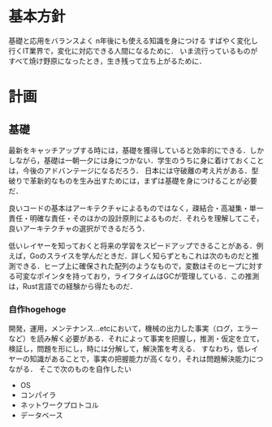 # 基本方針
基礎と応用をバランスよく
n年後にも使える知識を身につける
すばやく変化し行くIT業界で，変化に対応できる人間になるために．
いま流行っているものがすべて焼け野原になったとき，生き残って立ち上がるために．

# 計画
## 基礎
最新をキャッチアップする時には，基礎を獲得していると効率的にできる．しかしながら，基礎は一朝一夕には身につかない．学生のうちに身に着けておくことは，今後のアドバンテージになるだろう．
日本には守破離の考え片がある．型破りで革新的なものを生み出すためには，まずは基礎を身につけることが必要だ．

良いコードの基本はアーキテクチャによるものではなく，疎結合・高凝集・単一責任・明確な責任・そのほかの設計原則によるものだ．それらを理解してこそ，良いアーキテクチャの選択ができるだろう．

低いレイヤーを知っておくと将来の学習をスピードアップできることがある．例えば，Goのスライスを学んだときだ．詳しく知らずともこれは次のものだと推測できる．ヒープ上に確保された配列のようなもので，変数はそのヒープに対する可変なポインタを持っており，ライフタイムはGCが管理している．この推測は，Rust言語での経験から得たものだ．


### 自作hogehoge
開発，運用，メンテナンス...etcにおいて，機械の出力した事実（ログ，エラーなど）を読み解く必要がある．それによって事実を把握し，推測・仮定を立て，検証し，問題を形にし，時には分解して，解決策を考える．
すなわち，低レイヤーの知識があることで，事実の把握能力が高くなり，それは問題解決能力につながる．
そこで次のものを自作したい
- OS
- コンパイラ
- ネットワークプロトコル
- データベース